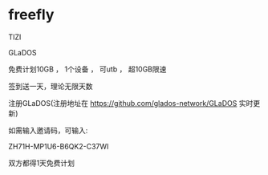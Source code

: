 # freefly
TIZI

GLaDOS

免费计划10GB ， 1个设备 ， 可utb ， 超10GB限速

签到送一天，理论无限天数

注册GLaDOS(注册地址在 https://github.com/glados-network/GLaDOS 实时更新)

如需输入邀请码，可输入:

ZH71H-MP1U6-B6QK2-C37WI

双方都得1天免费计划
